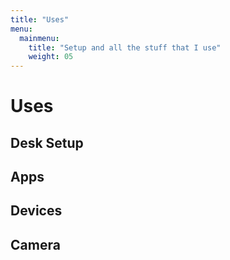 ```yaml
---
title: "Uses"
menu:
  mainmenu:
    title: "Setup and all the stuff that I use"
    weight: 05
---
```

# Uses

## Desk Setup

## Apps

## Devices

## Camera